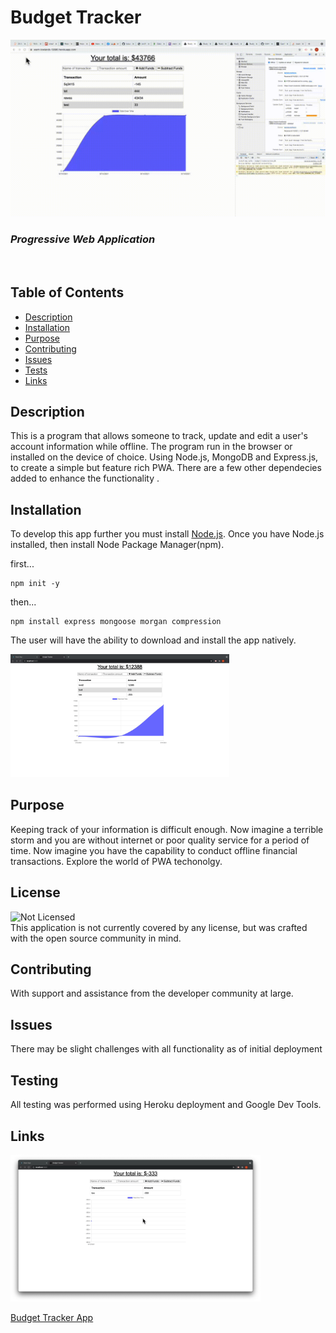 # Budget Tracker

![Budget Tracker App Demo](./public/img/Budget_Tracker.gif)

### _Progressive Web Application_

<br>

## Table of Contents

- [Description](#description)
- [Installation](#installation)
- [Purpose](#purpose)
- [Contributing](#contributing)
- [Issues](#issues)
- [Tests](#tests)
- [Links](#links)

## Description

This is a program that allows someone to track, update and edit a user's account information while offline. The program run in the browser or installed on the device of choice. Using Node.js, MongoDB and Express.js, to create a simple but feature rich PWA. There are a few other dependecies added to enhance the functionality .

## Installation

To develop this app further you must install [Node.js](https://nodejs.org/en/). Once you have Node.js installed, then install Node Package Manager(npm).

first...

```
npm init -y
```

then...

```
npm install express mongoose morgan compression
```

The user will have the ability to download and install the app natively.

<img src="./public/img/budget-tracker-pic2-min.png" alt="chart for app showing entered data" style="width:350px " />

## Purpose

Keeping track of your information is difficult enough. Now imagine a terrible storm and you are without internet or poor quality service for a period of time. Now imagine you have the capability to conduct offline financial transactions. Explore the world of PWA techonolgy.

## License

![Not Licensed](https://img.shields.io/badge/license--tertiary)
<br />
This application is not currently covered by any license, but was crafted with the open source community in mind.

## Contributing

With support and assistance from the developer community at large.

## Issues

There may be slight challenges with all functionality as of initial deployment

## Testing

All testing was performed using Heroku deployment and Google Dev Tools.

## Links

<img src="./public/img/budget-tracker-pic3-min.png" alt="chart for app with no data" style="width:400px " />

[Budget Tracker App](https://warm-lowlands-12680.herokuapp.com/)
